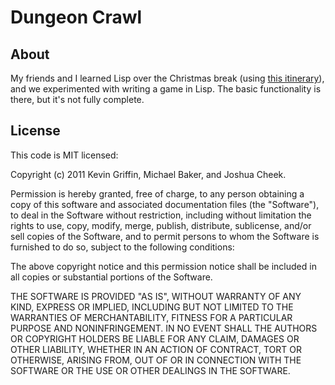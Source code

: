 Dungeon Crawl
=========

About
-------

My friends and I learned Lisp over the Christmas break (using [this itinerary](http://students.cs.wichita.edu/~jjcheek/)), and we experimented with writing a game in Lisp. The basic functionality is there, but it's not fully complete.

License
-------

This code is MIT licensed:

Copyright (c) 2011 Kevin Griffin, Michael Baker, and Joshua Cheek.

Permission is hereby granted, free of charge, to any person obtaining a copy of this software and associated documentation files (the "Software"), to deal in the Software without restriction, including without limitation the rights to use, copy, modify, merge, publish, distribute, sublicense, and/or sell copies of the Software, and to permit persons to whom the Software is furnished to do so, subject to the following conditions:

The above copyright notice and this permission notice shall be included in all copies or substantial portions of the Software.

THE SOFTWARE IS PROVIDED "AS IS", WITHOUT WARRANTY OF ANY KIND, EXPRESS OR IMPLIED, INCLUDING BUT NOT LIMITED TO THE WARRANTIES OF MERCHANTABILITY, FITNESS FOR A PARTICULAR PURPOSE AND NONINFRINGEMENT. IN NO EVENT SHALL THE AUTHORS OR COPYRIGHT HOLDERS BE LIABLE FOR ANY CLAIM, DAMAGES OR OTHER LIABILITY, WHETHER IN AN ACTION OF CONTRACT, TORT OR OTHERWISE, ARISING FROM, OUT OF OR IN CONNECTION WITH THE SOFTWARE OR THE USE OR OTHER DEALINGS IN THE SOFTWARE.